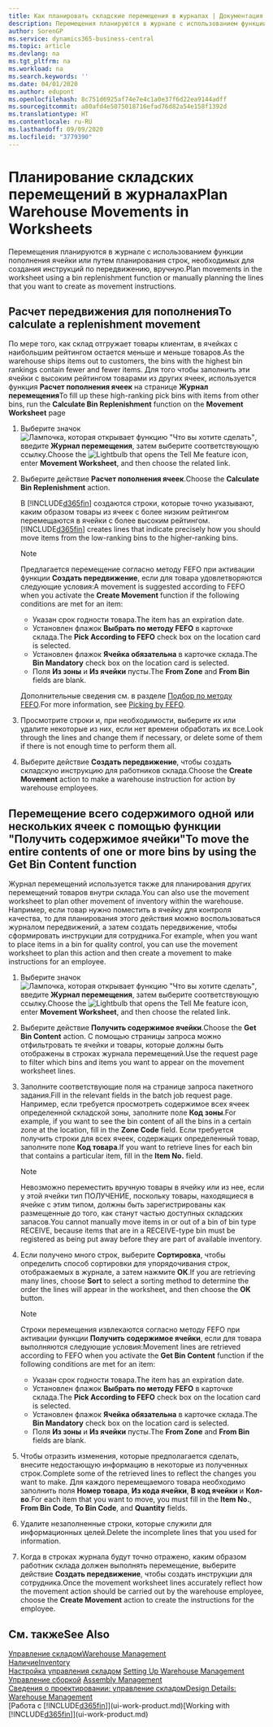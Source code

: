 ```yaml
---
title: Как планировать складские перемещения в журналах | Документация Майкрософт
description: Перемещения планируются в журнале с использованием функции пополнения ячейки или путем планирования строк, необходимых для создания инструкций по передвижению, вручную.
author: SorenGP
ms.service: dynamics365-business-central
ms.topic: article
ms.devlang: na
ms.tgt_pltfrm: na
ms.workload: na
ms.search.keywords: ''
ms.date: 04/01/2020
ms.author: edupont
ms.openlocfilehash: 8c751d6925af74e7e4c1a0e37f6d22ea9144adff
ms.sourcegitcommit: a80afd4e5075018716efad76d82a54e158f1392d
ms.translationtype: HT
ms.contentlocale: ru-RU
ms.lasthandoff: 09/09/2020
ms.locfileid: "3779390"
---
```

# <a name="plan-warehouse-movements-in-worksheets"></a><span data-ttu-id="483fb-103">Планирование складских перемещений в журналах</span><span class="sxs-lookup"><span data-stu-id="483fb-103">Plan Warehouse Movements in Worksheets</span></span>
<span data-ttu-id="483fb-104">Перемещения планируются в журнале с использованием функции пополнения ячейки или путем планирования строк, необходимых для создания инструкций по передвижению, вручную.</span><span class="sxs-lookup"><span data-stu-id="483fb-104">Plan movements in the worksheet using a bin replenishment function or manually planning the lines that you want to create as movement instructions.</span></span>  

## <a name="to-calculate-a-replenishment-movement"></a><span data-ttu-id="483fb-105">Расчет передвижения для пополнения</span><span class="sxs-lookup"><span data-stu-id="483fb-105">To calculate a replenishment movement</span></span>  
<span data-ttu-id="483fb-106">По мере того, как склад отгружает товары клиентам, в ячейках с наибольшим рейтингом остается меньше и меньше товаров.</span><span class="sxs-lookup"><span data-stu-id="483fb-106">As the warehouse ships items out to customers, the bins with the highest bin rankings contain fewer and fewer items.</span></span> <span data-ttu-id="483fb-107">Для того чтобы заполнить эти ячейки с высоким рейтингом товарами из других ячеек, используется функция **Расчет пополнения ячеек** на странице **Журнал перемещения**</span><span class="sxs-lookup"><span data-stu-id="483fb-107">To fill up these high-ranking pick bins with items from other bins, run the **Calculate Bin Replenishment** function on the **Movement Worksheet** page</span></span>

1.  <span data-ttu-id="483fb-108">Выберите значок ![Лампочка, которая открывает функцию "Что вы хотите сделать"](media/ui-search/search_small.png "Что вы хотите сделать"), введите **Журнал перемещения**, затем выберите соответствующую ссылку.</span><span class="sxs-lookup"><span data-stu-id="483fb-108">Choose the ![Lightbulb that opens the Tell Me feature](media/ui-search/search_small.png "Tell me what you want to do") icon, enter **Movement Worksheet**, and then choose the related link.</span></span>  
2.  <span data-ttu-id="483fb-109">Выберите действие **Расчет пополнения ячеек**.</span><span class="sxs-lookup"><span data-stu-id="483fb-109">Choose the **Calculate Bin Replenishment** action.</span></span>  

    <span data-ttu-id="483fb-110">В [!INCLUDE[d365fin](includes/d365fin_md.md)] создаются строки, которые точно указывают, каким образом товары из ячеек с более низким рейтингом перемещаются в ячейки с более высоким рейтингом.</span><span class="sxs-lookup"><span data-stu-id="483fb-110">[!INCLUDE[d365fin](includes/d365fin_md.md)] creates lines that indicate precisely how you should move items from the low-ranking bins to the higher-ranking bins.</span></span>  

    > [!NOTE]  
    >  <span data-ttu-id="483fb-111">Предлагается перемещение согласно методу FEFO при активации функции **Создать передвижение**, если для товара удовлетворяются следующие условия:</span><span class="sxs-lookup"><span data-stu-id="483fb-111">A movement is suggested according to FEFO when you activate the **Create Movement** function if the following conditions are met for an item:</span></span>  
    >   
    >  -   <span data-ttu-id="483fb-112">Указан срок годности товара.</span><span class="sxs-lookup"><span data-stu-id="483fb-112">The item has an expiration date.</span></span>  
    > -   <span data-ttu-id="483fb-113">Установлен флажок **Выбрать по методу FEFO** в карточке склада.</span><span class="sxs-lookup"><span data-stu-id="483fb-113">The **Pick According to FEFO** check box on the location card is selected.</span></span>  
    > -   <span data-ttu-id="483fb-114">Установлен флажок **Ячейка обязательна** в карточке склада.</span><span class="sxs-lookup"><span data-stu-id="483fb-114">The **Bin Mandatory** check box on the location card is selected.</span></span>  
    > -   <span data-ttu-id="483fb-115">Поля **Из зоны** и **Из ячейки** пусты.</span><span class="sxs-lookup"><span data-stu-id="483fb-115">The **From Zone** and **From Bin** fields are blank.</span></span>  

    <span data-ttu-id="483fb-116">Дополнительные сведения см. в разделе [Подбор по методу FEFO](warehouse-picking-by-fefo.md).</span><span class="sxs-lookup"><span data-stu-id="483fb-116">For more information, see [Picking by FEFO](warehouse-picking-by-fefo.md).</span></span>  

3.  <span data-ttu-id="483fb-117">Просмотрите строки и, при необходимости, выберите их или удалите некоторые из них, если нет времени обработать их все.</span><span class="sxs-lookup"><span data-stu-id="483fb-117">Look through the lines and change them if necessary, or delete some of them if there is not enough time to perform them all.</span></span>  
4.  <span data-ttu-id="483fb-118">Выберите действие **Создать передвижение**, чтобы создать складскую инструкцию для работников склада.</span><span class="sxs-lookup"><span data-stu-id="483fb-118">Choose the **Create Movement** action to make a warehouse instruction for action by warehouse employees.</span></span>  

## <a name="to-move-the-entire-contents-of-one-or-more-bins-by-using-the-get-bin-content-function"></a><span data-ttu-id="483fb-119">Перемещение всего содержимого одной или нескольких ячеек с помощью функции "Получить содержимое ячейки"</span><span class="sxs-lookup"><span data-stu-id="483fb-119">To move the entire contents of one or more bins by using the Get Bin Content function</span></span>  
<span data-ttu-id="483fb-120">Журнал перемещений используется также для планирования других перемещений товаров внутри склада.</span><span class="sxs-lookup"><span data-stu-id="483fb-120">You can also use the movement worksheet to plan other movement of inventory within the warehouse.</span></span> <span data-ttu-id="483fb-121">Например, если товар нужно поместить в ячейку для контроля качества, то для планирования этого действия можно воспользоваться журналом передвижений, а затем создать передвижение, чтобы сформировать инструкции для сотрудника.</span><span class="sxs-lookup"><span data-stu-id="483fb-121">For example, when you want to place items in a bin for quality control, you can use the movement worksheet to plan this action and then create a movement to make instructions for an employee.</span></span>  

1.  <span data-ttu-id="483fb-122">Выберите значок ![Лампочка, которая открывает функцию "Что вы хотите сделать"](media/ui-search/search_small.png "Что вы хотите сделать"), введите **Журнал перемещения**, затем выберите соответствующую ссылку.</span><span class="sxs-lookup"><span data-stu-id="483fb-122">Choose the ![Lightbulb that opens the Tell Me feature](media/ui-search/search_small.png "Tell me what you want to do") icon, enter **Movement Worksheet**, and then choose the related link.</span></span>  
2.  <span data-ttu-id="483fb-123">Выберите действие **Получить содержимое ячейки**.</span><span class="sxs-lookup"><span data-stu-id="483fb-123">Choose the **Get Bin Content** action.</span></span> <span data-ttu-id="483fb-124">С помощью страницы запроса можно отфильтровать те ячейки и товары, которые должны быть отображены в строках журнала перемещений.</span><span class="sxs-lookup"><span data-stu-id="483fb-124">Use the request page to filter which bins and items you want to appear on the movement worksheet lines.</span></span>  
3.  <span data-ttu-id="483fb-125">Заполните соответствующие поля на странице запроса пакетного задания.</span><span class="sxs-lookup"><span data-stu-id="483fb-125">Fill in the relevant fields in the batch job request page.</span></span> <span data-ttu-id="483fb-126">Например, если требуется просмотреть содержимое всех ячеек определенной складской зоны, заполните поле **Код зоны**.</span><span class="sxs-lookup"><span data-stu-id="483fb-126">For example, if you want to see the bin content of all the bins in a certain zone at the location, fill in the **Zone Code** field.</span></span> <span data-ttu-id="483fb-127">Если требуется получить строки для всех ячеек, содержащих определенный товар, заполните поле **Код товара**.</span><span class="sxs-lookup"><span data-stu-id="483fb-127">If you want to retrieve lines for each bin that contains a particular item, fill in the **Item No.** field.</span></span>  

    > [!NOTE]  
    >  <span data-ttu-id="483fb-128">Невозможно переместить вручную товары в ячейку или из нее, если у этой ячейки тип ПОЛУЧЕНИЕ, поскольку товары, находящиеся в ячейке с этим типом, должны быть зарегистрированы как размещенные до того, как станут частью доступных складских запасов.</span><span class="sxs-lookup"><span data-stu-id="483fb-128">You cannot manually move items in or out of a bin of bin type RECEIVE, because items that are in a RECEIVE-type bin must be registered as being put away before they are part of available inventory.</span></span>  

4.  <span data-ttu-id="483fb-129">Если получено много строк, выберите **Сортировка**, чтобы определить способ сортировки для упорядочивания строк, отображаемых в журнале, а затем нажмите **ОК**.</span><span class="sxs-lookup"><span data-stu-id="483fb-129">If you are retrieving many lines, choose **Sort** to select a sorting method to determine the order the lines will appear in the worksheet, and then choose the **OK** button.</span></span>  

    > [!NOTE]  
    >  <span data-ttu-id="483fb-130">Строки перемещения извлекаются согласно методу FEFO при активации функции **Получить содержимое ячейки**, если для товара выполняются следующие условия:</span><span class="sxs-lookup"><span data-stu-id="483fb-130">Movement lines are retrieved according to FEFO when you activate the **Get Bin Content** function if the following conditions are met for an item:</span></span>  
    >   
    >  -   <span data-ttu-id="483fb-131">Указан срок годности товара.</span><span class="sxs-lookup"><span data-stu-id="483fb-131">The item has an expiration date.</span></span>  
    > -   <span data-ttu-id="483fb-132">Установлен флажок **Выбрать по методу FEFO** в карточке склада.</span><span class="sxs-lookup"><span data-stu-id="483fb-132">The **Pick According to FEFO** check box on the location card is selected.</span></span>  
    > -   <span data-ttu-id="483fb-133">Установлен флажок **Ячейка обязательна** в карточке склада.</span><span class="sxs-lookup"><span data-stu-id="483fb-133">The **Bin Mandatory** check box on the location card is selected.</span></span>  
    > -   <span data-ttu-id="483fb-134">Поля **Из зоны** и **Из ячейки** пусты.</span><span class="sxs-lookup"><span data-stu-id="483fb-134">The **From Zone** and **From Bin** fields are blank.</span></span>  

5.  <span data-ttu-id="483fb-135">Чтобы отразить изменения, которые предполагается сделать, внесите недостающую информацию в некоторые из полученных строк.</span><span class="sxs-lookup"><span data-stu-id="483fb-135">Complete some of the retrieved lines to reflect the changes you want to make.</span></span> <span data-ttu-id="483fb-136">Для каждого перемещаемого товара необходимо заполнить поля **Номер товара**, **Из кода ячейки**, **В код ячейки** и **Кол-во**.</span><span class="sxs-lookup"><span data-stu-id="483fb-136">For each item that you want to move, you must fill in the **Item No.**, **From Bin Code**, **To Bin Code**, and **Quantity** fields.</span></span>  
6.  <span data-ttu-id="483fb-137">Удалите незаполненные строки, которые служили для информационных целей.</span><span class="sxs-lookup"><span data-stu-id="483fb-137">Delete the incomplete lines that you used for information.</span></span>  
7.  <span data-ttu-id="483fb-138">Когда в строках журнала будут точно отражено, каким образом работник склада должен выполнять перемещение, выберите действие **Создать передвижение**, чтобы создать инструкции для сотрудника.</span><span class="sxs-lookup"><span data-stu-id="483fb-138">Once the movement worksheet lines accurately reflect how the movement action should be carried out by the warehouse employee, choose the **Create Movement** action to create the instructions for the employee.</span></span>  

## <a name="see-also"></a><span data-ttu-id="483fb-139">См. также</span><span class="sxs-lookup"><span data-stu-id="483fb-139">See Also</span></span>  
[<span data-ttu-id="483fb-140">Управление складом</span><span class="sxs-lookup"><span data-stu-id="483fb-140">Warehouse Management</span></span>](warehouse-manage-warehouse.md)  
[<span data-ttu-id="483fb-141">Наличие</span><span class="sxs-lookup"><span data-stu-id="483fb-141">Inventory</span></span>](inventory-manage-inventory.md)  
<span data-ttu-id="483fb-142">[Настройка управления складом](warehouse-setup-warehouse.md)   </span><span class="sxs-lookup"><span data-stu-id="483fb-142">[Setting Up Warehouse Management](warehouse-setup-warehouse.md)   </span></span>  
<span data-ttu-id="483fb-143">[Управление сборкой](assembly-assemble-items.md)  </span><span class="sxs-lookup"><span data-stu-id="483fb-143">[Assembly Management](assembly-assemble-items.md)  </span></span>  
[<span data-ttu-id="483fb-144">Сведения о проектировании: управление складом</span><span class="sxs-lookup"><span data-stu-id="483fb-144">Design Details: Warehouse Management</span></span>](design-details-warehouse-management.md)  
<span data-ttu-id="483fb-145">[Работа с [!INCLUDE[d365fin](includes/d365fin_md.md)]](ui-work-product.md)</span><span class="sxs-lookup"><span data-stu-id="483fb-145">[Working with [!INCLUDE[d365fin](includes/d365fin_md.md)]](ui-work-product.md)</span></span>
